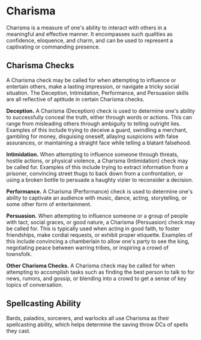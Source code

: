 # Charisma
Charisma is a measure of one's ability to interact with others in a meaningful and effective manner. It encompasses such qualities as confidence, eloquence, and charm, and can be used to represent a captivating or commanding presence.

## Charisma Checks
A Charisma check may be called for when attempting to influence or entertain others, make a lasting impression, or navigate a tricky social situation. The Deception, Intimidation, Performance, and Persuasion skills are all reflective of aptitude in certain Charisma checks.

**Deception.** A Charisma (Deception) check is used to determine one's ability to successfully conceal the truth, either through words or actions. This can range from misleading others through ambiguity to telling outright lies. Examples of this include trying to deceive a guard, swindling a merchant, gambling for money, disguising oneself, allaying suspicions with false assurances, or maintaining a straight face while telling a blatant falsehood.

**Intimidation.** When attempting to influence someone through threats, hostile actions, or physical violence, a Charisma (Intimidation) check may be called for. Examples of this include trying to extract information from a prisoner, convincing street thugs to back down from a confrontation, or using a broken bottle to persuade a haughty vizier to reconsider a decision.

**Performance.** A Charisma (Performance) check is used to determine one's ability to captivate an audience with music, dance, acting, storytelling, or some other form of entertainment.

**Persuasion.** When attempting to influence someone or a group of people with tact, social graces, or good nature, a Charisma (Persuasion) check may be called for. This is typically used when acting in good faith, to foster friendships, make cordial requests, or exhibit proper etiquette. Examples of this include convincing a chamberlain to allow one's party to see the king, negotiating peace between warring tribes, or inspiring a crowd of townsfolk.

**Other Charisma Checks.** A Charisma check may be called for when attempting to accomplish tasks such as finding the best person to talk to for news, rumors, and gossip, or blending into a crowd to get a sense of key topics of conversation.

## Spellcasting Ability
Bards, paladins, sorcerers, and warlocks all use Charisma as their spellcasting ability, which helps determine the saving throw DCs of spells they cast.
